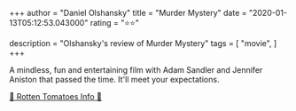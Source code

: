 +++
author = "Daniel Olshansky"
title = "Murder Mystery"
date = "2020-01-13T05:12:53.043000"
rating = "⭐⭐"

description = "Olshansky's review of Murder Mystery"
tags = [
    "movie",
]
+++


A mindless, fun and entertaining film with Adam Sandler and Jennifer Aniston that passed the time. It'll meet your expectations.

[🍅 Rotten Tomatoes Info 🍅](https://www.rottentomatoes.com//m/murder_mystery)